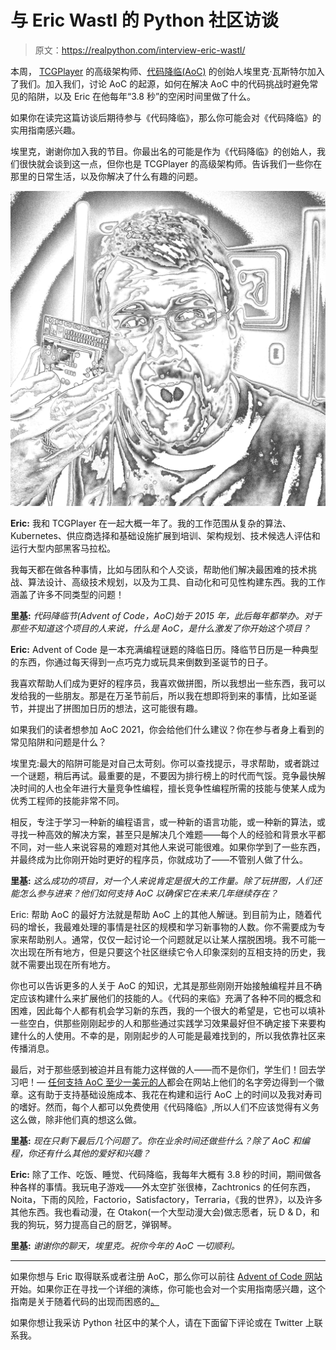 # 与 Eric Wastl 的 Python 社区访谈

> 原文：<https://realpython.com/interview-eric-wastl/>

本周， [TCGPlayer](https://www.tcgplayer.com/) 的高级架构师、[代码降临(AoC)](https://adventofcode.com/2021/about) 的创始人埃里克·瓦斯特尔加入了我们。加入我们，讨论 AoC 的起源，如何在解决 AoC 中的代码挑战时避免常见的陷阱，以及 Eric 在他每年“3.8 秒”的空闲时间里做了什么。

如果你在读完这篇访谈后期待参与《代码降临》，那么你可能会对《代码降临》的实用指南感兴趣。

埃里克，谢谢你加入我的节目。你最出名的可能是作为《代码降临》的创始人，我们很快就会谈到这一点，但你也是 TCGPlayer 的高级架构师。告诉我们一些你在那里的日常生活，以及你解决了什么有趣的问题。

![Eric Wastl](img/d2a0eaac2745376069c23f2fd611b5ed.png)

**Eric:** 我和 TCGPlayer 在一起大概一年了。我的工作范围从复杂的算法、Kubernetes、供应商选择和基础设施扩展到培训、架构规划、技术候选人评估和运行大型内部黑客马拉松。

我每天都在做各种事情，比如与团队和个人交谈，帮助他们解决最困难的技术挑战、算法设计、高级技术规划，以及为工具、自动化和可见性构建东西。我的工作涵盖了许多不同类型的问题！

**里基:** *代码降临节(Advent of Code，AoC)始于 2015 年，此后每年都举办。对于那些不知道这个项目的人来说，什么是 AoC，是什么激发了你开始这个项目？*

**Eric:** Advent of Code 是一本充满编程谜题的降临日历。降临节日历是一种典型的东西，你通过每天得到一点巧克力或玩具来倒数到圣诞节的日子。

我喜欢帮助人们成为更好的程序员，我喜欢做拼图，所以我想出一些东西，我可以发给我的一些朋友。那是在万圣节前后，所以我在想即将到来的事情，比如圣诞节，并提出了拼图加日历的想法，这可能很有趣。

如果我们的读者想参加 AoC 2021，你会给他们什么建议？你在参与者身上看到的常见陷阱和问题是什么？

埃里克:最大的陷阱可能是对自己太苛刻。你可以查找提示，寻求帮助，或者跳过一个谜题，稍后再试。最重要的是，不要因为排行榜上的时代而气馁。竞争最快解决时间的人也全年进行大量竞争性编程，擅长竞争性编程所需的技能与使某人成为优秀工程师的技能非常不同。

相反，专注于学习一种新的编程语言，或一种新的语言功能，或一种新的算法，或寻找一种高效的解决方案，甚至只是解决几个难题——每个人的经验和背景水平都不同，对一些人来说容易的难题对其他人来说可能很难。如果你学到了一些东西，并最终成为比你刚开始时更好的程序员，你就成功了——不管别人做了什么。

**里基:** *这么成功的项目，对一个人来说肯定是很大的工作量。除了玩拼图，人们还能怎么参与进来？他们如何支持 AoC 以确保它在未来几年继续存在？*

Eric: 帮助 AoC 的最好方法就是帮助 AoC 上的其他人解谜。到目前为止，随着代码的增长，我最难处理的事情是社区的规模和学习新事物的人数。你不需要成为专家来帮助别人。通常，仅仅一起讨论一个问题就足以让某人摆脱困境。我不可能一次出现在所有地方，但是只要这个社区继续它令人印象深刻的互相支持的历史，我就不需要出现在所有地方。

你也可以告诉更多的人关于 AoC 的知识，尤其是那些刚刚开始接触编程并且不确定应该构建什么来扩展他们的技能的人。《代码的来临》充满了各种不同的概念和困难，因此每个人都有机会学习新的东西，我的一个很大的希望是，它也可以填补一些空白，供那些刚刚起步的人和那些通过实践学习效果最好但不确定接下来要构建什么的人使用。不幸的是，刚刚起步的人可能是最难找到的，所以我依靠社区来传播消息。

最后，对于那些感到被迫并且有能力这样做的人——而不是你们，学生们！回去学习吧！— [任何支持 AoC 至少一美元的人](https://adventofcode.com/2021/support)都会在网站上他们的名字旁边得到一个徽章。这有助于支持基础设施成本、我花在构建和运行 AoC 上的时间以及我对寿司的嗜好。然而，每个人都可以免费使用《代码降临》,所以人们不应该觉得有义务这么做，除非他们真的想这么做。

**里基:** *现在只剩下最后几个问题了。你在业余时间还做些什么？除了 AoC 和编程，你还有什么其他的爱好和兴趣？*

**Eric:** 除了工作、吃饭、睡觉、代码降临，我每年大概有 3.8 秒的时间，期间做各种各样的事情。我玩电子游戏——外太空扩张很棒，Zachtronics 的任何东西，Noita，下雨的风险，Factorio，Satisfactory，Terraria，《我的世界》，以及许多其他东西。我也看动漫，在 Otakon(一个大型动漫大会)做志愿者，玩 D & D，和我的狗玩，努力提高自己的厨艺，弹钢琴。

**里基:** *谢谢你的聊天，埃里克。祝你今年的 AoC 一切顺利。*

* * *

如果你想与 Eric 取得联系或者注册 AoC，那么你可以前往 [Advent of Code 网站](https://adventofcode.com/2021/)开始。如果你正在寻找一个详细的演练，你可能也会对一个实用指南感兴趣，这个指南是关于随着代码的出现而困惑的[。](https://realpython.com/python-advent-of-code/)

如果你想让我采访 Python 社区中的某个人，请在下面留下评论或在 Twitter 上联系我。